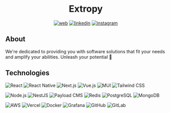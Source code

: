 <div align="center">

# Extropy

[![web](https://img.shields.io/badge/web-4708ce?style=for-the-badge&logo=googlehome&logoColor=white)](https://extropy.sk)
[![linkedin](https://img.shields.io/badge/linkedin-0A66C2?&style=for-the-badge&logo=linkedin&logoColor=white)](https://www.linkedin.com/company/extropysk)
[![instagram](https://img.shields.io/badge/Instagram-E4405F?style=for-the-badge&logo=instagram&logoColor=white)](https://www.instagram.com/extropy.sk)

</div>

## About
We're dedicated to providing you with software solutions that fit your needs and amplify your abilities. Unleash your potential 🚀

## Technologies
![React](https://img.shields.io/badge/React-262626?style=for-the-badge&logo=react)
![React Native](https://img.shields.io/badge/react_native-262626?style=for-the-badge&logo=expo)
![Next.js](https://img.shields.io/badge/next.js-262626?style=for-the-badge&logo=nextdotjs)
![Vue.js](https://img.shields.io/badge/vue.js-262626?style=for-the-badge&logo=vuedotjs)
![MUI](https://img.shields.io/badge/mui-262626?style=for-the-badge&logo=materialdesign&logoColor=white)
![Tailwind CSS](https://img.shields.io/badge/tailwind_css-262626?style=for-the-badge&logo=tailwindcss)

![Node.js](https://img.shields.io/badge/node.js-262626?style=for-the-badge&logo=nodedotjs)
![NestJS](https://img.shields.io/badge/nestjs-262626?style=for-the-badge&logo=nestjs)
![Payload CMS](https://img.shields.io/badge/payload_cms-262626?style=for-the-badge&logo=payloadcms)
![Redis](https://img.shields.io/badge/redis-262626?style=for-the-badge&logo=redis)
![PostgreSQL](https://img.shields.io/badge/postgresql-262626?style=for-the-badge&logo=postgresql)
![MongoDB](https://img.shields.io/badge/mongodb-262626?style=for-the-badge&logo=mongodb)

![AWS](https://img.shields.io/badge/aws-262626?style=for-the-badge&logo=amazonaws)
![Vercel](https://img.shields.io/badge/vercel-262626?style=for-the-badge&logo=vercel)
![Docker](https://img.shields.io/badge/docker-262626?style=for-the-badge&logo=docker)
![Grafana](https://img.shields.io/badge/grafana-262626?style=for-the-badge&logo=grafana)
![GitHub](https://img.shields.io/badge/github-262626?style=for-the-badge&logo=github)
![GitLab](https://img.shields.io/badge/gitlab-262626?style=for-the-badge&logo=gitlab)
